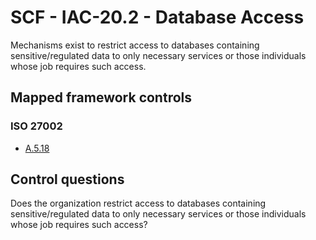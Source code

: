 # SCF - IAC-20.2 - Database Access
Mechanisms exist to restrict access to databases containing sensitive/regulated data to only necessary services or those individuals whose job requires such access. 
## Mapped framework controls
### ISO 27002
- [A.5.18](../iso27002/a-5.md#a518)
  
## Control questions
Does the organization restrict access to databases containing sensitive/regulated data to only necessary services or those individuals whose job requires such access? 
  